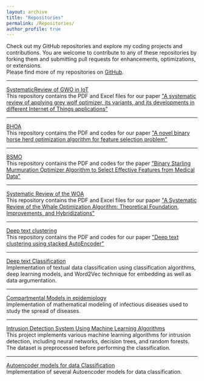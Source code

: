 ```yaml
---
layout: archive
title: "Repositories"
permalink: /Repositories/
author_profile: true
---
```

Check out my GitHub repositories and explore my coding projects and contributions. You are welcome to contribute to any of these repositories by forking them and submitting pull requests for enhancements, optimizations, or extensions.<br>
Please find more of my repositories on [GitHub](https://github.com/Zahra-Asghari).<br>
<hr>

[SystematicReview of GWO in IoT](https://github.com/Zahra-Asghari/SystematicReview-of-GWO-in-IoT)<br>
This repository contains the PDF and Excel files for our paper ["A systematic review of applying grey wolf optimizer, its variants, and its developments in different Internet of Things applications"](https://www.sciencedirect.com/science/article/abs/pii/S2542660524000775)
<hr>

[BHOA](https://github.com/Zahra-Asghari/BHOA)<br>
This repository contains the PDF and codes for our paper ["A novel binary horse herd optimization algorithm for feature selection problem"](https://link.springer.com/article/10.1007/s11042-023-15023-7)
<hr>

[BSMO](https://github.com/Zahra-Asghari/BSMO)<br>
This repository contains the PDF and codes for the paper ["Binary Starling Murmuration Optimizer Algorithm to Select Effective Features from Medical Data"](https://www.mdpi.com/2076-3417/13/1/564)
<hr>

[Systematic Review of the WOA](https://github.com/Zahra-Asghari/Systematic-Review-of-the-WOA)<br>
This repository contains the PDF and Excel files for our paper ["A Systematic Review of the Whale Optimization Algorithm: Theoretical Foundation, Improvements, and Hybridizations"](https://link.springer.com/article/10.1007/s11831-023-09928-7)
<hr>

[Deep text clustering](https://github.com/Zahra-Asghari/Deep-text-clustering)<br>
This repository contains the PDF and codes for our paper ["Deep text clustering using stacked AutoEncoder"](https://link.springer.com/article/10.1007/s11042-022-12155-0)
<hr>

[Deep text Classification](https://github.com/Zahra-Asghari/Deep-text-Classification)<br>
Implementation of textual data classification using classification algorithms, deep learning models, and Word2Vec technique for embedding as well as data argumentation.
<hr>

[Compartmental Models in epidemiology](https://github.com/Zahra-Asghari/Compartmental-Models-in-epidemiology)<br>
Implementation of mathematical modeling of infectious diseases used to study the spread of diseases.
<hr>

[Intrusion Detection System Using Machine Learning Algorithms](https://github.com/Zahra-Asghari/IDS-Using-ML-Algorithms)<br>
This project implements various machine learning algorithms for intrusion detection, including neural networks, decision trees, and random forests. The dataset is preprocessed before performing the classification.
<hr>

[Autoencoder models for data Classification](https://github.com/Zahra-Asghari/Autoencoder-models-for-Classification)<br>
Implementation of several Autoencoder models for data classification.

